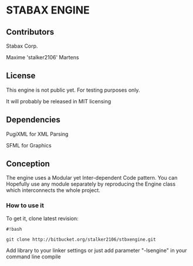 # STABAX ENGINE #

## Contributors ##
Stabax Corp.

Maxime 'stalker2106' Martens

## License ##
This engine is not public yet. For testing purposes only.

It will probably be released in MIT licensing

## Dependencies ##
PugiXML for XML Parsing

SFML for Graphics

## Conception ##
The engine uses a Modular yet Inter-dependent Code pattern. You can Hopefully use any module separately by reproducing the Engine class which interconnects the whole project.


### How to use it ###

To get it, clone latest revision: 
```
#!bash

git clone http://bitbucket.org/stalker2106/stbxengine.git
```

Add library to your linker settings or just add parameter "-lsengine" in your command line compile